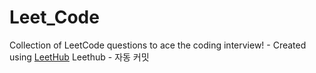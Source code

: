 # Leet_Code
Collection of LeetCode questions to ace the coding interview! - Created using [LeetHub](https://github.com/QasimWani/LeetHub)
Leethub - 자동 커밋

